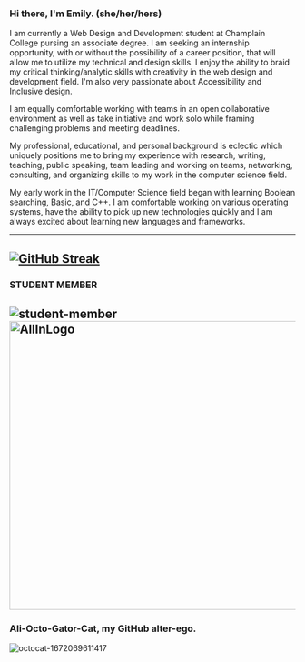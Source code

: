 
### Hi there, I'm Emily. (she/her/hers)

I am currently a Web Design and Development student at Champlain College pursing an associate degree. I am seeking an internship opportunity, with or without the possibility of a career position, that will allow me to utilize my technical and design skills. I enjoy the ability to braid my critical thinking/analytic skills with creativity in the web design and development field. I'm also very passionate about Accessibility and Inclusive design.

I am equally comfortable working with teams in an open collaborative environment as well as take initiative and work solo while framing challenging problems and meeting deadlines.

My professional, educational, and personal background is eclectic which uniquely positions me to bring my experience with research, writing, teaching, public speaking, team leading and working on teams, networking, consulting, and organizing skills to my work in the computer science field. 

My early work in the IT/Computer Science field began with learning Boolean searching, Basic, and C++. I am comfortable working on various operating systems, have the ability to pick up new technologies quickly and I am always excited about learning new languages and frameworks.





---

[![GitHub Streak](http://github-readme-streak-stats.herokuapp.com?user=emmarie-ahtunan&theme=modern-lilac2)](https://git.io/streak-stats)
---
### STUDENT MEMBER
![student-member](https://user-images.githubusercontent.com/86572370/211211728-eb4784cd-5b65-4f21-9e62-cf4b61111c9c.png)<img width="508" alt="AllInLogo" src="https://user-images.githubusercontent.com/86572370/211231067-df06022b-22df-4add-929f-ae1a3acb5a0c.png">
---
### Ali-Octo-Gator-Cat, my GitHub alter-ego. 
![octocat-1672069611417](https://user-images.githubusercontent.com/86572370/211231131-df3438fa-fbd0-477e-8516-af06e9a53e7e.png)





<!--
**Emmarie-Ahtunan/Emmarie-Ahtunan** is a ✨ _special_ ✨ repository because its `README.md` (this file) appears on your GitHub profile.

Here are some ideas to get you started:

- 🔭 I’m currently working on ...
- 🌱 I’m currently learning ...
- 👯 I’m looking to collaborate on ...
- 🤔 I’m looking for help with ...
- 💬 Ask me about ...
- 📫 How to reach me: ...
- 😄 Pronouns: ...
- ⚡ Fun fact: ...
<div data-iframe-width="150" data-iframe-height="270" data-share-badge-id="65f10bb8-b69a-488d-8555-e70ade0c2b5b" data-share-badge-host="https://www.credly.com"></div><script type="text/javascript" async src="//cdn.credly.com/assets/utilities/embed.js"></script>
-->
